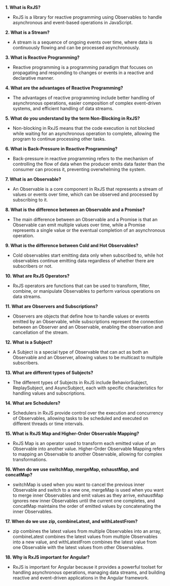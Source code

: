 **1. What is RxJS?**
    
- RxJS is a library for reactive programming using Observables to handle asynchronous and event-based operations in JavaScript.

**2. What is a Stream?**
    
- A stream is a sequence of ongoing events over time, where data is continuously flowing and can be processed asynchronously.

**3. What is Reactive Programming?**
    
- Reactive programming is a programming paradigm that focuses on propagating and responding to changes or events in a reactive and declarative manner.

**4. What are the advantages of Reactive Programming?**
    
- The advantages of reactive programming include better handling of asynchronous operations, easier composition of complex event-driven systems, and efficient handling of data streams.

**5. What do you understand by the term Non-Blocking in RxJS?**
    
- Non-blocking in RxJS means that the code execution is not blocked while waiting for an asynchronous operation to complete, allowing the program to continue processing other tasks.

**6. What is Back-Pressure in Reactive Programming?**
    
- Back-pressure in reactive programming refers to the mechanism of controlling the flow of data when the producer emits data faster than the consumer can process it, preventing overwhelming the system.

**7. What is an Observable?**
    
- An Observable is a core component in RxJS that represents a stream of values or events over time, which can be observed and processed by subscribing to it.

**8. What is the difference between an Observable and a Promise?**
    
- The main difference between an Observable and a Promise is that an Observable can emit multiple values over time, while a Promise represents a single value or the eventual completion of an asynchronous operation.

**9. What is the difference between Cold and Hot Observables?**
    
- Cold observables start emitting data only when subscribed to, while hot observables continue emitting data regardless of whether there are subscribers or not.

**10. What are RxJS Operators?**
    
- RxJS operators are functions that can be used to transform, filter, combine, or manipulate Observables to perform various operations on data streams.

**11. What are Observers and Subscriptions?**
    
- Observers are objects that define how to handle values or events emitted by an Observable, while subscriptions represent the connection between an Observer and an Observable, enabling the observation and cancellation of the stream.

**12. What is a Subject?**
    
- A Subject is a special type of Observable that can act as both an Observable and an Observer, allowing values to be multicast to multiple subscribers.

**13. What are different types of Subjects?**
    
- The different types of Subjects in RxJS include BehaviorSubject, ReplaySubject, and AsyncSubject, each with specific characteristics for handling values and subscriptions.

**14. What are Schedulers?**
    
- Schedulers in RxJS provide control over the execution and concurrency of Observables, allowing tasks to be scheduled and executed on different threads or time intervals.

**15. What is RxJS Map and Higher-Order Observable Mapping?**
    
- RxJS Map is an operator used to transform each emitted value of an Observable into another value. Higher-Order Observable Mapping refers to mapping an Observable to another Observable, allowing for complex transformations.

**16. When do we use switchMap, mergeMap, exhaustMap, and concatMap?**
    
- switchMap is used when you want to cancel the previous inner Observable and switch to a new one, mergeMap is used when you want to merge inner Observables and emit values as they arrive, exhaustMap ignores new inner Observables until the current one completes, and concatMap maintains the order of emitted values by concatenating the inner Observables.

**17. When do we use zip, combineLatest, and withLatestFrom?**
    
- zip combines the latest values from multiple Observables into an array, combineLatest combines the latest values from multiple Observables into a new value, and withLatestFrom combines the latest value from one Observable with the latest values from other Observables.

**18. Why is RxJS important for Angular?**
    
- RxJS is important for Angular because it provides a powerful toolset for handling asynchronous operations, managing data streams, and building reactive and event-driven applications in the Angular framework.
